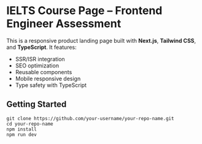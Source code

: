 # IELTS Course Page – Frontend Engineer Assessment

This is a responsive product landing page built with **Next.js**, **Tailwind CSS**, and **TypeScript**. It features:

- SSR/ISR integration
- SEO optimization
- Reusable components
- Mobile responsive design
- Type safety with TypeScript

## Getting Started

```
git clone https://github.com/your-username/your-repo-name.git
cd your-repo-name
npm install
npm run dev

 
